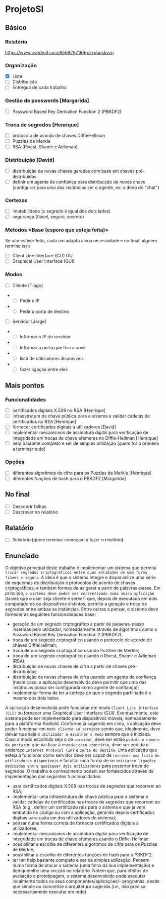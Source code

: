# ProjetoSI


## Básico
### Relatório
https://www.overleaf.com/6568297189qzrrpbpskvcp
### Organização
- [x] Lista
- [ ] Distribuição
- [ ] Entregua de cada trabalho
### Gestão de passwords [Margarida]
- [ ] Password Based Key Derivation Function 2 (PBKDF2)
### Troca de segredos [Henrique]
- [ ] protocolo de acordo de chaves DiffieHellman
- [ ] Puzzles de Merkle
- [ ] RSA (Rivest, Shamir e Adleman)
### Distribuição [David]
- [ ] distribuição de novas chaves geradas com base em chaves pré-distribuídas
- [ ] definir um agente de confiança para distribuição de novas chave (configurar para uma das instâncias ser o agente, ex: o dono do "chat")
### Certezas
- [ ] imutabilidade (o segredo é igual dos dois lados)
- [ ] segurança (fiável, seguro, secreto)
### Métodos <Base (espero que esteja feita)>
  Se não estiver feita, cada um adapta à sua necessidade e no final,
  alguém termine isso
- [ ] Client Line Interface (CLI) OU
- [ ] Graphical User Interface (GUI)
### Modos
- [ ] Cliente [Tiago]
- - [ ] Pedir o IP
- - [ ] Pedir a porta de destino
- [ ] Servidor [Jorge]
- - [ ] Informar o IP do servidor
- - [ ] Informar a porta que fica a ouvir
- - [ ] lista de utilizadores disponíveis
- - [ ] fazer ligação entre eles

## Mais pontos
### Funcionalidades
- [ ] certificados digitais X.509 no RSA [Henrique]
- [ ] infraestrutura de chave pública para o sistema e validar cadeias de certificados no RSA [Henrique]
- [ ] fornecer certificados digitais a utilizadores [David] 
- [ ] implementar mecanismos de assinatura digital para verificação de integridade em trocas de chave efémeras no Diffie-Hellman [Henrique]
- [ ] help bastante completo e ser de simples utilização [quem for o primeiro a terminar tudo]
### Opções
- [ ] diferentes algoritmos de cifra para os Puzzles de Merkle [Henrique]
- [ ] diferentes funções de hash para o PBKDF2 [Margarida]
## No final
- [ ] Descobrir falhas
- [ ] Descrever no relatório
## Relatório
- [ ] Relatorio [quem terminar começam a fazer o relatório]
## Enunciado
O objetivo principal deste trabalho é implementar um sistema que permita `trocar segredos
criptográficos entre duas entidades de uma forma fiável e segura`.
A ideia é que o sistema integre e disponibilize uma série de esquemas de distribuição e protocolos
de acordo de chaves criptográficas, e também formas de as gerar a partir de palavras-passe.
Em princípio, `o sistema deve poder ser concretizado numa única aplicação` (talvez que o user seja cliente e server)
que, depois de executada em dois computadores ou dispositivos distintos, permita a geração e troca de
segredos entre ambas as instâncias. Entre outras a pensar, o sistema deve fornecer as seguintes funcionalidades base:

- geração de um segredo criptográfico a partir de palavras-passe inseridas pelo utilizador, 
nomeadamente através de algoritmos como o Password Based Key Derivation
Function 2 (PBKDF2);
- troca de um segredo criptográfico usando o protocolo de acordo de chaves DiffieHellman;
- troca de um segredo criptográfico usando Puzzles de Merkle;
- troca de um segredo criptográfico usando o Rivest, Shamir e Adleman (RSA);
- distribuição de novas chaves de cifra a partir de chaves pré-distribuídas;
- distribuição de novas chaves de cifra usando um agente de confiança (neste caso, a
aplicação desenvolvida deve permitir que uma das instâncias possa ser configurada
como agente de confiança);
- implementar forma de ter a certeza de que o segredo partilhado é o mesmo dos dois
lados.

A aplicação desenvolvida pode funcionar em modo `Client Line Interface (CLI)` ou fornecer
uma Graphical User Interface (GUI). Eventualmente, este sistema pode ser implementado
para dispositivos móveis, nomeadamente para a plataforma Android. Conforme já sugerido em cima, a aplicação deve poder funcionar em `modo cliente ou servidor` sendo que,
idealmente, deve deixar que seja o `utilizador a escolher o modo` sempre que é iniciada.
Caso o modo escolhido seja o de `servidor`, deve ser então `pedida o número da porta` em
que vai ficar à escuta; `caso contrário`, deve ser pedido o endereço `Internet Protocol (IP)`
e `porta do destino`. Uma aplicação que esteja a funcionar como servidor deve ser capaz
de `fornecer uma lista de utilizadores disponíveis` e facultar uma forma de se `iniciarem ligações dedicadas entre quaisquer dois utilizadores` para posterior troca de segredos. 
O trabalho e conhecimento podem ser fortalecidos através da implementação das seguintes funcionalidades:
- usar certificados digitais X.509 nas trocas de segredos que recorrem ao RSA;
- implementar uma infraestrutura de chave pública para o sistema e validar cadeias de
certificados nas trocas de segredos que recorrem ao RSA (e.g., definir um certificado
raiz para o sistema e que já vem embutido no código ou com a aplicação, gerando
depois certificados digitais para cada um dos utilizadores do sistema);
- pensar numa forma correta de fornecer certificados digitais a utilizadores;
- implementar mecanismos de assinatura digital para verificação de integridade em trocas de chave efémeras usando o Diffie-Hellman;
- possibilitar a escolha de diferentes algoritmos de cifra para os Puzzles de Merkle;
- possibilitar a escolha de diferentes funções de hash para o PBKDF2;
- ter um help bastante completo e ser de simples utilização.
Pensem numa forma de atacar o sistema (uma falha da sua implementação) e dediquemlhe uma secção no relatório. Notem que, para efeitos de avaliação e prototipagem, o
sistema desenvolvido pode executar localmente todos os seus componentes/aplicações/-
programas, desde que simule ou concretize a arquitetura sugerida (i.e., não precisa necessariamente executar em rede).
